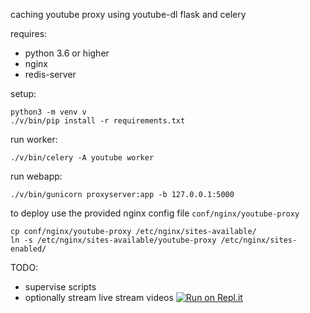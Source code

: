 caching youtube proxy using youtube-dl flask and celery

requires:

* python 3.6 or higher
* nginx
* redis-server

setup:

    python3 -m venv v
    ./v/bin/pip install -r requirements.txt
    
run worker:
    
    ./v/bin/celery -A youtube worker

run webapp:

    ./v/bin/gunicorn proxyserver:app -b 127.0.0.1:5000


to deploy use the provided nginx config file ``conf/nginx/youtube-proxy``

    cp conf/nginx/youtube-proxy /etc/nginx/sites-available/
    ln -s /etc/nginx/sites-available/youtube-proxy /etc/nginx/sites-enabled/

TODO:

* supervise scripts
* optionally stream live stream videos
[![Run on Repl.it](https://repl.it/badge/github/majestrate/youtube-proxy)](https://repl.it/github/majestrate/youtube-proxy)